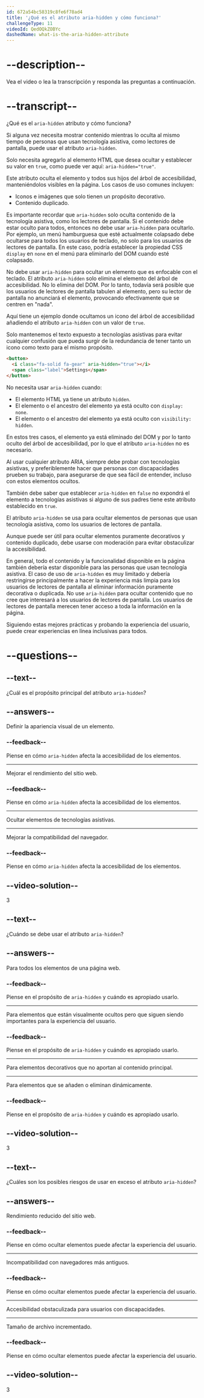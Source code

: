 ```yaml
---
id: 672a54bc58319c8fe6f78ad4
title: '¿Qué es el atributo aria-hidden y cómo funciona?'
challengeType: 11
videoId: QedOQkZOBYc
dashedName: what-is-the-aria-hidden-attribute
---
```


# --description--

Vea el video o lea la transcripción y responda las preguntas a continuación.

# --transcript--

¿Qué es el `aria-hidden` atributo y cómo funciona?

Si alguna vez necesita mostrar contenido mientras lo oculta al mismo tiempo de personas que usan tecnología asistiva, como lectores de pantalla, puede usar el atributo `aria-hidden`.

Solo necesita agregarlo al elemento HTML que desea ocultar y establecer su valor en `true`, como puede ver aquí: `aria-hidden="true"`.

Este atributo oculta el elemento y todos sus hijos del árbol de accesibilidad, manteniéndolos visibles en la página. Los casos de uso comunes incluyen:

- Iconos e imágenes que solo tienen un propósito decorativo.
- Contenido duplicado.

Es importante recordar que `aria-hidden` solo oculta contenido de la tecnología asistiva, como los lectores de pantalla. Si el contenido debe estar oculto para todos, entonces no debe usar `aria-hidden` para ocultarlo. Por ejemplo, un menú hamburguesa que esté actualmente colapsado debe ocultarse para todos los usuarios de teclado, no solo para los usuarios de lectores de pantalla. En este caso, podría establecer la propiedad CSS `display` en `none` en el menú para eliminarlo del DOM cuando esté colapsado.

No debe usar `aria-hidden` para ocultar un elemento que es enfocable con el teclado. El atributo `aria-hidden` solo elimina el elemento del árbol de accesibilidad. No lo elimina del DOM. Por lo tanto, todavía será posible que los usuarios de lectores de pantalla tabulen al elemento, pero su lector de pantalla no anunciará el elemento, provocando efectivamente que se centren en "nada".

Aquí tiene un ejemplo donde ocultamos un icono del árbol de accesibilidad añadiendo el atributo `aria-hidden` con un valor de `true`.

Solo mantenemos el texto expuesto a tecnologías asistivas para evitar cualquier confusión que pueda surgir de la redundancia de tener tanto un icono como texto para el mismo propósito.

```html
<button>
  <i class="fa-solid fa-gear" aria-hidden="true"></i>
  <span class="label">Settings</span>
</button>
```

No necesita usar `aria-hidden` cuando:

- El elemento HTML ya tiene un atributo `hidden`.
- El elemento o el ancestro del elemento ya está oculto con `display: none`.
- El elemento o el ancestro del elemento ya está oculto con `visibility: hidden`.

En estos tres casos, el elemento ya está eliminado del DOM y por lo tanto oculto del árbol de accesibilidad, por lo que el atributo `aria-hidden` no es necesario.

Al usar cualquier atributo ARIA, siempre debe probar con tecnologías asistivas, y preferiblemente hacer que personas con discapacidades prueben su trabajo, para asegurarse de que sea fácil de entender, incluso con estos elementos ocultos.

También debe saber que establecer `aria-hidden` en `false` no expondrá el elemento a tecnologías asistivas si alguno de sus padres tiene este atributo establecido en `true`.

El atributo `aria-hidden` se usa para ocultar elementos de personas que usan tecnología asistiva, como los usuarios de lectores de pantalla.

Aunque puede ser útil para ocultar elementos puramente decorativos y contenido duplicado, debe usarse con moderación para evitar obstaculizar la accesibilidad.

En general, todo el contenido y la funcionalidad disponible en la página también debería estar disponible para las personas que usan tecnología asistiva. El caso de uso de `aria-hidden` es muy limitado y debería restringirse principalmente a hacer la experiencia más limpia para los usuarios de lectores de pantalla al eliminar información puramente decorativa o duplicada. No use `aria-hidden` para ocultar contenido que no cree que interesará a los usuarios de lectores de pantalla. Los usuarios de lectores de pantalla merecen tener acceso a toda la información en la página.

Siguiendo estas mejores prácticas y probando la experiencia del usuario, puede crear experiencias en línea inclusivas para todos.

# --questions--

## --text--

¿Cuál es el propósito principal del atributo `aria-hidden`?

## --answers--

Definir la apariencia visual de un elemento.

### --feedback--

Piense en cómo `aria-hidden` afecta la accesibilidad de los elementos.

---

Mejorar el rendimiento del sitio web.

### --feedback--

Piense en cómo `aria-hidden` afecta la accesibilidad de los elementos.

---

Ocultar elementos de tecnologías asistivas.

---

Mejorar la compatibilidad del navegador.

### --feedback--

Piense en cómo `aria-hidden` afecta la accesibilidad de los elementos.

## --video-solution--

3

## --text--

¿Cuándo se debe usar el atributo `aria-hidden`?

## --answers--

Para todos los elementos de una página web.

### --feedback--

Piense en el propósito de `aria-hidden` y cuándo es apropiado usarlo.

---

Para elementos que están visualmente ocultos pero que siguen siendo importantes para la experiencia del usuario.

### --feedback--

Piense en el propósito de `aria-hidden` y cuándo es apropiado usarlo.

---

Para elementos decorativos que no aportan al contenido principal.

---

Para elementos que se añaden o eliminan dinámicamente.

### --feedback--

Piense en el propósito de `aria-hidden` y cuándo es apropiado usarlo.

## --video-solution--

3

## --text--

¿Cuáles son los posibles riesgos de usar en exceso el atributo `aria-hidden`?

## --answers--

Rendimiento reducido del sitio web.

### --feedback--

Piense en cómo ocultar elementos puede afectar la experiencia del usuario.

---

Incompatibilidad con navegadores más antiguos.

### --feedback--

Piense en cómo ocultar elementos puede afectar la experiencia del usuario.

---

Accesibilidad obstaculizada para usuarios con discapacidades.

---

Tamaño de archivo incrementado.

### --feedback--

Piense en cómo ocultar elementos puede afectar la experiencia del usuario.

## --video-solution--

3
